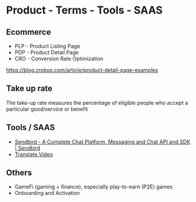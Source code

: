 # Product - Terms - Tools - SAAS

## Ecommerce

- PLP - Product Listing Page
- PDP - Product Detail Page
- CRO - Conversion Rate Optimization

<https://blog.crobox.com/article/product-detail-page-examples>

## Take up rate

The take-up rate measures the percentage of eligible people who accept a particular good/service or benefit

## Tools / SAAS

- [Sendbird - A Complete Chat Platform, Messaging and Chat API and SDK | Sendbird](https://sendbird.com/)
- [Translate.Video](https://www.translate.video/)

## Others

- GameFi (gaming + finance), especially play-to-earn (P2E) games
- Onboarding and Activation
